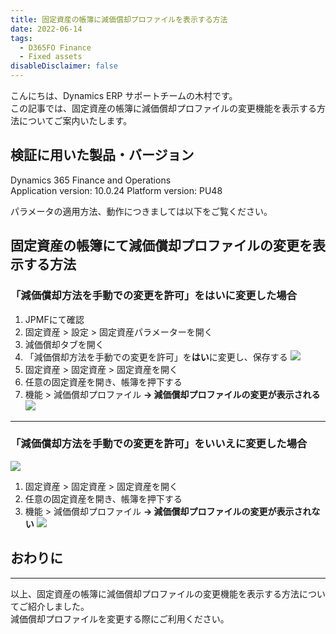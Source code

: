```yaml
---
title: 固定資産の帳簿に減価償却プロファイルを表示する方法
date: 2022-06-14
tags: 
  - D365FO Finance
  - Fixed assets
disableDisclaimer: false
---
```


こんにちは、Dynamics ERP サポートチームの木村です。  
この記事では、固定資産の帳簿に減価償却プロファイルの変更機能を表示する方法についてご案内いたします。  

<!-- more -->
## 検証に用いた製品・バージョン
Dynamics 365 Finance and Operations      
Application version: 10.0.24 
Platform version: PU48

パラメータの適用方法、動作につきましては以下をご覧ください。  

## 固定資産の帳簿にて減価償却プロファイルの変更を表示する方法
### 「減価償却方法を手動での変更を許可」を**はい**に変更した場合
1. JPMFにて確認
1. 固定資産 > 設定 > 固定資産パラメーターを開く
1. 減価償却タブを開く
1. 「減価償却方法を手動での変更を許可」を**はい**に変更し、保存する
![](./show-depreciationprofile/show-depreciationprofile_1.png)
1. 固定資産 > 固定資産 > 固定資産を開く 
1. 任意の固定資産を開き、帳簿を押下する
1. 機能 > 減価償却プロファイル
**-> 減価償却プロファイルの変更が表示される**
![](./show-depreciationprofile/show-depreciationprofile_2.png)
***  

### 「減価償却方法を手動での変更を許可」を**いいえ**に変更した場合
![](./show-depreciationprofile/show-depreciationprofile_3.png)
1. 固定資産 > 固定資産 > 固定資産を開く 
1. 任意の固定資産を開き、帳簿を押下する
1. 機能 > 減価償却プロファイル
**-> 減価償却プロファイルの変更が表示されない**
![](./show-depreciationprofile/show-depreciationprofile_4.png)

## おわりに
---
以上、固定資産の帳簿に減価償却プロファイルの変更機能を表示する方法についてご紹介しました。  
減価償却プロファイルを変更する際にご利用ください。
